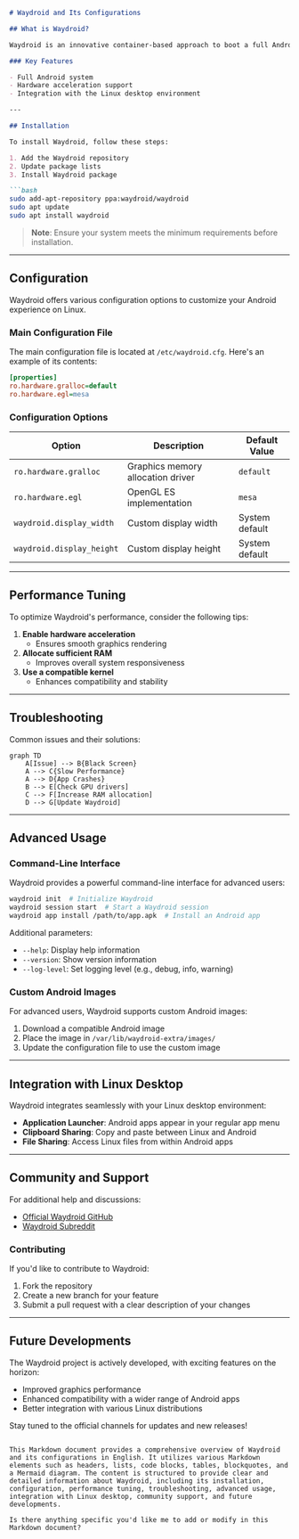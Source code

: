 ```markdown
# Waydroid and Its Configurations

## What is Waydroid?

Waydroid is an innovative container-based approach to boot a full Android system on Linux devices. It allows users to run Android applications seamlessly on their Linux distributions.

### Key Features

- Full Android system
- Hardware acceleration support
- Integration with the Linux desktop environment

---

## Installation

To install Waydroid, follow these steps:

1. Add the Waydroid repository
2. Update package lists
3. Install Waydroid package

```bash
sudo add-apt-repository ppa:waydroid/waydroid
sudo apt update
sudo apt install waydroid
```

> **Note**: Ensure your system meets the minimum requirements before installation.

---

## Configuration

Waydroid offers various configuration options to customize your Android experience on Linux.

### Main Configuration File

The main configuration file is located at `/etc/waydroid.cfg`. Here's an example of its contents:

```ini
[properties]
ro.hardware.gralloc=default
ro.hardware.egl=mesa
```

### Configuration Options

| Option | Description | Default Value |
|--------|-------------|---------------|
| `ro.hardware.gralloc` | Graphics memory allocation driver | `default` |
| `ro.hardware.egl` | OpenGL ES implementation | `mesa` |
| `waydroid.display_width` | Custom display width | System default |
| `waydroid.display_height` | Custom display height | System default |

---

## Performance Tuning

To optimize Waydroid's performance, consider the following tips:

1. **Enable hardware acceleration**
    - Ensures smooth graphics rendering
2. **Allocate sufficient RAM**
    - Improves overall system responsiveness
3. **Use a compatible kernel**
    - Enhances compatibility and stability

---

## Troubleshooting

Common issues and their solutions:

```mermaid
graph TD
    A[Issue] --> B{Black Screen}
    A --> C{Slow Performance}
    A --> D{App Crashes}
    B --> E[Check GPU drivers]
    C --> F[Increase RAM allocation]
    D --> G[Update Waydroid]
```

---

## Advanced Usage

### Command-Line Interface

Waydroid provides a powerful command-line interface for advanced users:

```bash
waydroid init  # Initialize Waydroid
waydroid session start  # Start a Waydroid session
waydroid app install /path/to/app.apk  # Install an Android app
```

Additional parameters:
- `--help`: Display help information
- `--version`: Show version information
- `--log-level`: Set logging level (e.g., debug, info, warning)

### Custom Android Images

For advanced users, Waydroid supports custom Android images:

1. Download a compatible Android image
2. Place the image in `/var/lib/waydroid-extra/images/`
3. Update the configuration file to use the custom image

---

## Integration with Linux Desktop

Waydroid integrates seamlessly with your Linux desktop environment:

- **Application Launcher**: Android apps appear in your regular app menu
- **Clipboard Sharing**: Copy and paste between Linux and Android
- **File Sharing**: Access Linux files from within Android apps

---

## Community and Support

For additional help and discussions:

- [Official Waydroid GitHub](https://github.com/waydroid/waydroid)
- [Waydroid Subreddit](https://www.reddit.com/r/waydroid/)

### Contributing

If you'd like to contribute to Waydroid:

1. Fork the repository
2. Create a new branch for your feature
3. Submit a pull request with a clear description of your changes

---

## Future Developments

The Waydroid project is actively developed, with exciting features on the horizon:

- Improved graphics performance
- Enhanced compatibility with a wider range of Android apps
- Better integration with various Linux distributions

Stay tuned to the official channels for updates and new releases!
```

This Markdown document provides a comprehensive overview of Waydroid and its configurations in English. It utilizes various Markdown elements such as headers, lists, code blocks, tables, blockquotes, and a Mermaid diagram. The content is structured to provide clear and detailed information about Waydroid, including its installation, configuration, performance tuning, troubleshooting, advanced usage, integration with Linux desktop, community support, and future developments.

Is there anything specific you'd like me to add or modify in this Markdown document?
